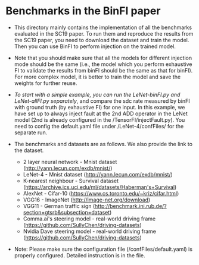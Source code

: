# Benchmarks in the BinFI paper

- This directory mainly contains the implementation of all the benchmarks evaluated in the SC19 paper. To run them and reproduce the results from the SC19 paper, you need to download the dataset and train the model. Then you can use BinFI to perform injection on the trained model.

- Note that you should make sure that all the models for different injection mode should be the same (i.e., the model which you perform exhaustive FI to validate the results from binFI should be the same as that for binFI). For more complex model, it is better to train the model and save the weights for further reuse.

- *To start with a simple example, you can run the LeNet-binFI.py and LeNet-allFI.py separately*, and compare the sdc rate measured by binFI with ground truth (by exhaustive FI) for one input. In this example, we have set up to always inject fault at the 2nd ADD operator in the LeNet model (2nd is already configured in the /TensorFI/injectFault.py). You need to config the default.yaml file under /LeNet-4/confFiles/ for the separate run. 

- The benchmarks and datasets are as follows. We also provide the link to the dataset.
    - 2 layer neural network - Mnist dataset (http://yann.lecun.com/exdb/mnist/)
    - LeNet-4 - Mnist dataset (http://yann.lecun.com/exdb/mnist/)
    - K-nearest neighbour - Survival dataset (https://archive.ics.uci.edu/ml/datasets/Haberman's+Survival)
    - AlexNet - Cifar-10 (https://www.cs.toronto.edu/~kriz/cifar.html)
    - VGG16 - ImageNet (http://image-net.org/download)
    - VGG11 - German traffic sign (http://benchmark.ini.rub.de/?section=gtsrb&subsection=dataset)
    - Comma.ai's steering model - real-world driving frame (https://github.com/SullyChen/driving-datasets)
    - Nvidia Dave steering model - real-world driving frame (https://github.com/SullyChen/driving-datasets)

- Note: Please make sure the configuration file (/confFiles/default.yaml) is properly configured. Detailed instruction is in the file.
